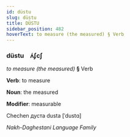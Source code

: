 ```yaml
---
id: düstu
slug: düstu
title: DÜSTU
sidebar_position: 482
hoverText: to measure (the measured) § Verb
---
```


### düstu&emsp;<span kind="abugida">ʌ́ʄcʃ</span>

*to measure (the measured)* **§** Verb

**Verb**: to measure

**Noun**: the measured

**Modifier**: measurable

Chechen дуста dusta [ˈdustɑ]

*Nakh-Daghestani Language Family*